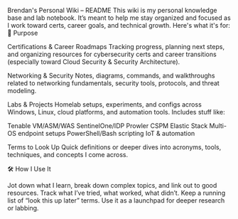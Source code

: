 Brendan's Personal Wiki – README
This wiki is my personal knowledge base and lab notebook. It’s meant to help me stay organized and focused as I work toward certs, career goals, and technical growth. Here's what it's for:
🧭 Purpose


Certifications & Career Roadmaps
Tracking progress, planning next steps, and organizing resources for cybersecurity certs and career transitions (especially toward Cloud Security & Security Architecture).


Networking & Security
Notes, diagrams, commands, and walkthroughs related to networking fundamentals, security tools, protocols, and threat modeling.


Labs & Projects
Homelab setups, experiments, and configs across Windows, Linux, cloud platforms, and automation tools. Includes stuff like:

Tenable VM/ASM/WAS
SentinelOne/IDP
Prowler CSPM
Elastic Stack
Multi-OS endpoint setups
PowerShell/Bash scripting
IoT & automation



Terms to Look Up
Quick definitions or deeper dives into acronyms, tools, techniques, and concepts I come across.


🛠️ How I Use It

Jot down what I learn, break down complex topics, and link out to good resources.
Track what I’ve tried, what worked, what didn’t.
Keep a running list of “look this up later” terms.
Use it as a launchpad for deeper research or labbing.

